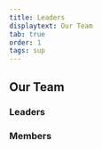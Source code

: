 ```yaml
---
title: Leaders
displaytext: Our Team
tab: true
order: 1
tags: sup
---
```


## Our Team

### Leaders

### Members
